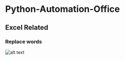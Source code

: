 # Python-Automation-Office
## Excel Related
### Replace words
![alt text](https://github.com/dddoriath/Python-Automation-Office/Thumbnails/Python-Automation-Excel-Replace.png)
